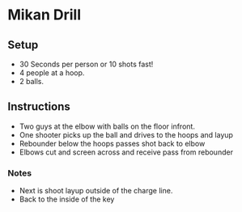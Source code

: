 # Mikan Drill

## Setup
- 30 Seconds per person or 10 shots fast!
- 4 people at a hoop.
- 2 balls.

## Instructions 
- Two guys at the elbow with balls on the floor infront.
- One shooter picks up the ball and drives to the hoops and layup
- Rebounder below the hoops passes shot back to elbow
- Elbows cut and screen across and receive pass from rebounder

### Notes
- Next is shoot layup outside of the charge line.
- Back to the inside of the key
